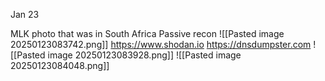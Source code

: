Jan 23

MLK photo that was in South Africa
Passive recon
	![[Pasted image 20250123083742.png]]
https://www.shodan.io
https://dnsdumpster.com
![[Pasted image 20250123083928.png]]
![[Pasted image 20250123084048.png]]
